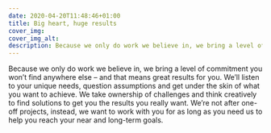 ```yaml
---
date: 2020-04-20T11:48:46+01:00
title: Big heart, huge results
cover_img:
cover_img_alt:
description: Because we only do work we believe in, we bring a level of commitment you won’t find anywhere else — and that means great results for you.
---
```


Because we only do work we believe in, we bring a level of commitment you won’t find anywhere else – and that means great results for you. We’ll listen to your unique needs, question assumptions and get under the skin of what you want to achieve. We take ownership of challenges and think creatively to find solutions to get you the results you really want. We’re not after one-off projects, instead, we want to work with you for as long as you need us to help you reach your near and long-term goals.
